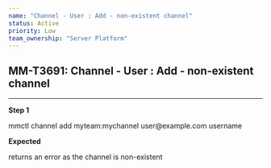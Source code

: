 ```yaml
---
name: "Channel - User : Add - non-existent channel"
status: Active
priority: Low
team_ownership: "Server Platform"
---
```


## MM-T3691: Channel - User : Add - non-existent channel

---

**Step 1**

mmctl channel add myteam:mychannel user\@example.com username

**Expected**

returns an error as the channel is non-existent

